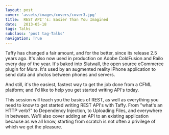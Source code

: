 ```yaml
---
layout: post
cover: 'assets/images/covers/cover3.jpg'
title:  REST API''s: Easier Than You Imagined
date:   2013-05-18
tags: Talks
subclass: 'post tag-Talks'
navigation: True
---
```


<script async class="speakerdeck-embed" data-id="f65000247d8f4b2389d3bec57c711c9e" data-ratio="1.33333333333333" src="//speakerdeck.com/assets/embed.js"></script>

Taffy has changed a fair amount, and for the better, since its release 2.5 years ago. It's also now used in production on Adobe ColdFusion and Railo every day of the year. It's baked into Slatwall, the open source eCommerce plugin for Mura. It's used by an augmented reality iPhone application to send data and photos between phones and servers.

And still, it's the easiest, fastest way to get the job done from a CFML platform; and I'd like to help you get started writing API's today.

This session will teach you the basics of REST, as well as everything you need to know to get started writing REST API's with Taffy. From "what's an HTTP verb?" to Dependency Injection, to Uploading Files, and everywhere in between. We'll also cover adding an API to an existing application because as we all know, starting from scratch is not often a privilege of which we get the pleasure.
